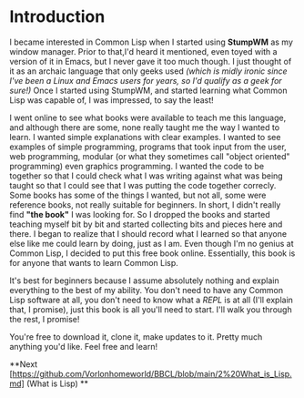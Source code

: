 # Introduction


   I became interested in Common Lisp when I started using **StumpWM** as my window manager. Prior to that,I'd heard it mentioned, 
even toyed with a version of it in Emacs, but I never gave it too much though. I just thought of it as an archaic language that only geeks used *(which is midly 
ironic since I've been a Linux and Emacs users for years, so I'd qualify as a geek for sure!)*  Once I started using StumpWM, and started learning what 
Common Lisp was capable of, I was impressed, to say the least! 

   I went online to see what books were available to teach me this language, and although there are some, none really taught me the way I wanted to learn. I 
wanted simple explanations with clear examples. I wanted to see examples of simple programming, programs that took input from the user, web programming, 
modular (or what they sometimes call "object oriented" programming) even graphics programming. I wanted the code to be together so that I could check what I was
writing against what was being taught so that I could see that I was putting the code together correcly. Some books has some of the things I wanted, but not all,
some were reference books, not really suitable for beginners. In short, I didn't really find **"the book"** I was looking for. So I dropped the books and started
teaching myself bit by bit and started collecting bits and pieces here and there. I began to realize that I should record what I learned so that anyone else like
me could learn by doing, just as I am. Even though I'm no genius at Common Lisp, I decided to put this free book online. Essentially, this book is for anyone that
wants to learn Common Lisp.  

It's best for beginners because I assume absolutely nothing and explain everything to the best of my ability.  You don't need to have any Common Lisp software at
all, you don't need to know what a *REPL* is at all (I'll explain that, I promise), just this book is all you'll need to start. I'll walk you through the rest, I
promise!

You're free to download it, clone it, make updates to it. Pretty much anything you'd like.  Feel free and learn!




**Next [https://github.com/Vorlonhomeworld/BBCL/blob/main/2%20What_is_Lisp.md] (What is Lisp) **
